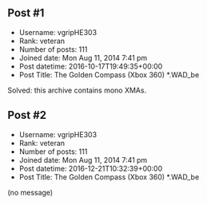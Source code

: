## Post #1
- Username: vgripHE303
- Rank: veteran
- Number of posts: 111
- Joined date: Mon Aug 11, 2014 7:41 pm
- Post datetime: 2016-10-17T19:49:35+00:00
- Post Title: The Golden Compass (Xbox 360) *.WAD_be

Solved: this archive contains mono XMAs.
## Post #2
- Username: vgripHE303
- Rank: veteran
- Number of posts: 111
- Joined date: Mon Aug 11, 2014 7:41 pm
- Post datetime: 2016-12-21T10:32:39+00:00
- Post Title: The Golden Compass (Xbox 360) *.WAD_be

(no message)

